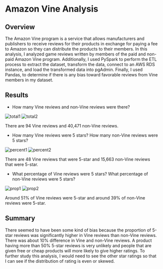 # Amazon Vine Analysis

## Overview
The Amazon Vine program is a service that allows manufacturers and publishers to receive reviews for their products in exchange for paying a fee to Amazon so they can distribute the products to their members. In this analysis, I analyzed game reviews written by members of the paid and non-paid Amazon Vine program. Additionally, I used PySpark to perform the ETL process to extract the dataset, transform the data, connect to an AWS RDS instance, and load the transformed data into pgAdmin. Finally, I used Pandas, to determine if there is any bias toward favorable reviews from Vine members in my dataset.

## Results
  * How many Vine reviews and non-Vine reviews were there?
  
  ![total1](https://user-images.githubusercontent.com/106292020/190878824-1dad991c-0412-4112-9d85-52a98fa47331.PNG)
  ![total2](https://user-images.githubusercontent.com/106292020/190878826-20da7b64-806e-4f6b-b239-88b889896467.PNG)
  
  There are 94 Vine reviews and 40,471 non-Vine reviews.

  * How many Vine reviews were 5 stars? How many non-Vine reviews were 5 stars?
  
  ![percent1](https://user-images.githubusercontent.com/106292020/190878834-6a8903f0-db13-4ada-bd1e-0e405c368c21.PNG)
  ![percent2](https://user-images.githubusercontent.com/106292020/190878833-4128a188-2f74-4d72-b623-7cc6adb4592f.PNG)
  
  There are 48 Vine reviews that were 5-star and 15,663 non-Vine reviews that were 5-star.

  * What percentage of Vine reviews were 5 stars? What percentage of non-Vine reviews were 5 stars?
  
  ![prop1](https://user-images.githubusercontent.com/106292020/190878837-e01657c3-6d92-45bf-9813-f55e5870485d.PNG)
  ![prop2](https://user-images.githubusercontent.com/106292020/190878838-cda728be-9436-4fe3-aee8-2e927e087a4d.PNG)

  Around 51% of Vine reviews were 5-star and around 39% of non-Vine reviews were 5-star.
  
## Summary
There seemed to have been some kind of bias because the proportion of 5-star reviews was significantly higher in Vine reviews than non-Vine reviews. There was about 10% difference in Vine and non-Vine reviews. A product having more than 50% 5-star reviews is very unlikely and people that are given free or cheap products will more likely to give higher ratings.
To further study this analysis, I would need to see the other star ratings so that I can see if the distribution of rating is even or skewed.
